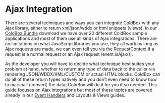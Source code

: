 # Ajax Integration

There are several techniques and ways you can integrate ColdBox with any Ajax library, either to return xml/json/wddx or html snippets (views). In our [ColdBox Bundle](http://www.coldbox.org/download) download we have over 20 different ColdBox sample applications and most of them use all kinds of Ajax integrations. There are no limitations on what JavaScript libraries you use, they all work as long as Ajax requests are made, we can even tell you via the [RequestContext](http://wiki.coldbox.org/wiki/RequestContext.cfm) if a request is a normal request or an Ajax request (event.isAjax()).

As the developer you will have to decide what technique best suites your problem at hand, whether to return any type of data back to the caller via rendering JSON/WDDX/XML/CUSTOM or actual HTML blocks. ColdBox can do all of these return types natively and you don't even need to know how to marshall (convert) the data; ColdBox will do it for you if so needed. This guide focuses on Ajax integrations but most of these topics are covered already in our [Event Handlers](event_handlers.md) and Layouts & Views guides.
